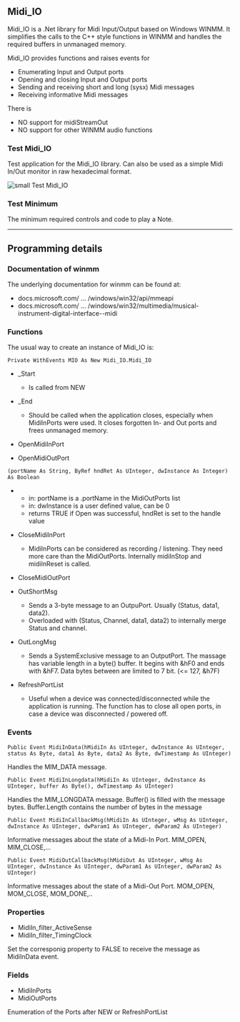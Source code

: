 ## Midi_IO

Midi_IO is a .Net library for Midi Input/Output based on Windows WINMM.
It simplifies the calls to the C++ style functions in WINMM and handles the required buffers in unmanaged memory.

Midi_IO provides functions and raises events for
- Enumerating Input and Output ports
- Opening and closing Input and Output ports
- Sending and receiving short and long (sysx) Midi messages
- Receiving informative Midi messages

There is 
- NO support for midiStreamOut
- NO support for other WINMM audio functions


### Test Midi_IO

Test application for the Midi_IO library. Can also be used as a simple Midi In/Out monitor in raw hexadecimal format.

![small Test Midi_IO](https://user-images.githubusercontent.com/88147904/131333949-76a5511d-d5ac-4f9f-aa75-04eba167641d.png)



### Test Minimum

The minimum required controls and code to play a Note.

---

## Programming details

### Documentation of winmm

The underlying documentation for winmm can be found at:
- docs.microsoft.com/ ... /windows/win32/api/mmeapi
- docs.microsoft.com/ ... /windows/win32/multimedia/musical-instrument-digital-interface--midi

### Functions

The usual way to create an instance of Midi_IO is:

```
Private WithEvents MIO As New Midi_IO.Midi_IO
```

- _Start
  - Is called from NEW 
 
- _End
  - Should be called when the application closes, especially when MidiInPorts were used.
        It closes forgotten In- and Out ports and frees unmanaged memory.

- OpenMidiInPort
- OpenMidiOutPort
```
(portName As String, ByRef hndRet As UInteger, dwInstance As Integer) As Boolean
```
- 
  - in: portName is a .portName in the MidiOutPorts list
  - in: dwInstance is a user defined value, can be 0
  - returns TRUE if Open was successful, hndRet is set to the handle value
       
- CloseMidiInPort
  - MidiInPorts can be considered as recording / listening. They need more care than the MidiOutPorts.
        Internally midiInStop and midiInReset is called.

- CloseMidiOutPort

- OutShortMsg
  - Sends a 3-byte message to an OutpuPort. Usually (Status, data1, data2). 
  - Overloaded with (Status, Channel, data1, data2) to internally merge Status and channel.
- OutLongMsg
  - Sends a SystemExclusive message to an OutputPort. The massage has variable length in a byte() buffer.
        It begins with &hF0 and ends with &hF7. Data bytes between are limited to 7 bit. (<= 127, &h7F)

- RefreshPortList
  - Useful when a device was connected/disconnected while the application is running.
        The function has to close all open ports, in case a device was disconnected / powered off.

### Events
```
Public Event MidiInData(hMidiIn As UInteger, dwInstance As UInteger, status As Byte, data1 As Byte, data2 As Byte, dwTimestamp As UInteger)
```
Handles the MIM_DATA message.

```    
Public Event MidiInLongdata(hMidiIn As UInteger, dwInstance As UInteger, buffer As Byte(), dwTimestamp As UInteger)
```
Handles the MIM_LONGDATA message. Buffer() is filled with the message bytes. Buffer.Length contains the number of bytes in the message
   
```
Public Event MidiInCallbackMsg(hMidiIn As UInteger, wMsg As UInteger, dwInstance As UInteger, dwParam1 As UInteger, dwParam2 As UInteger)
```
Informative messages about the state of a Midi-In Port. MIM_OPEN, MIM_CLOSE,... 
   
```   
Public Event MidiOutCallbackMsg(hMidiOut As UInteger, wMsg As UInteger, dwInstance As UInteger, dwParam1 As UInteger, dwParam2 As UInteger)
```
   Informative messages about the state of a Midi-Out Port. MOM_OPEN, MOM_CLOSE, MOM_DONE,.. 


### Properties

- MidiIn_filter_ActiveSense
- MidiIn_filter_TimingClock

Set the corresponig property to FALSE to receive the message as MidiInData event.

### Fields

- MidiInPorts
- MidiOutPorts

Enumeration of the Ports after NEW or RefreshPortList


